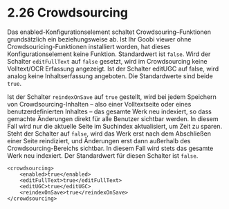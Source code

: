 # 2.26 Crowdsourcing

Das enabled-Konfigurationselement schaltet Crowdsouring–Funktionen grundsätzlich ein beziehungsweise ab. Ist Ihr Goobi viewer ohne Crowdsouricing-Funktionen installiert worden, hat dieses Konfigurationselement keine Funktion. Standardwert ist `false`. Wird der Schalter `editFullText` auf `false` gesetzt, wird im Crowdsourcing keine Volltext/OCR Erfassung angezeigt. Ist der Schalter editUGC auf false, wird analog keine Inhaltserfassung angeboten. Die Standardwerte sind beide `true`.

Ist der Schalter `reindexOnSave` auf `true` gestellt, wird bei jedem Speichern von Crowdsourcing-Inhalten – also einer Volltextseite oder eines benutzerdefinierten Inhaltes – das gesamte Werk neu indexiert, so dass gemachte Änderungen direkt für alle Benutzer sichtbar werden. In diesem Fall wird nur die aktuelle Seite im Suchindex aktualisiert, um Zeit zu sparen. Steht der Schalter auf `false`, wird das Werk erst nach dem Abschließen einer Seite reindiziert, und Änderungen erst dann außerhalb des Crowdsourcing-Bereichs sichtbar. In diesem Fall wird stets das gesamte Werk neu indexiert. Der Standardwert für diesen Schalter ist `false`.

```markup
<crowdsourcing>
    <enabled>true</enabled>
    <editFullText>true</editFullText>
    <editUGC>true</editUGC>
    <reindexOnSave>true</reindexOnSave>
</crowdsourcing>
```

